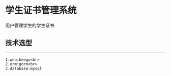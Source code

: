 # 学生证书管理系统
用户管理学生的学生证书
## 技术选型
_________
    1.web:beego<br>
    2.orm:gorm<br>
    3.database:mysql
